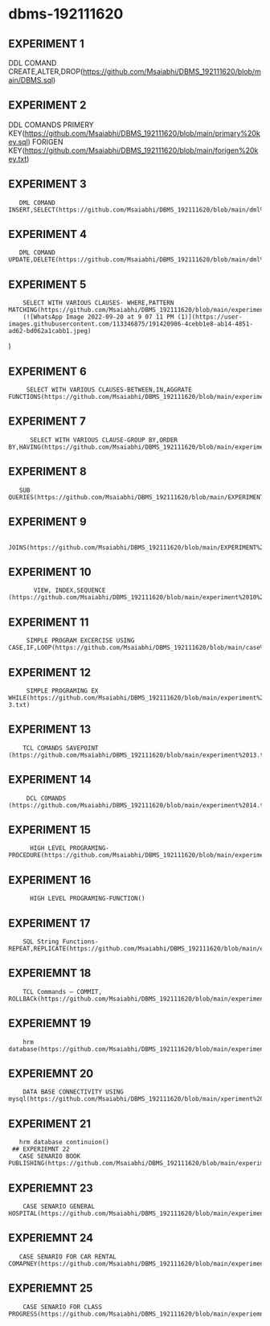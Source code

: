 # dbms-192111620
## EXPERIMENT 1
   DDL COMAND CREATE,ALTER,DROP(https://github.com/Msaiabhi/DBMS_192111620/blob/main/DBMS.sql)
## EXPERIMENT 2
   DDL COMANDS PRIMERY KEY(https://github.com/Msaiabhi/DBMS_192111620/blob/main/primary%20key.sql)
   FORIGEN KEY(https://github.com/Msaiabhi/DBMS_192111620/blob/main/forigen%20key.txt)
## EXPERIMENT 3
       DML COMAND INSERT,SELECT(https://github.com/Msaiabhi/DBMS_192111620/blob/main/dml%20comands.txt)
## EXPERIMENT 4
       DML COMAND UPDATE,DELETE(https://github.com/Msaiabhi/DBMS_192111620/blob/main/dml%20comands.txt)
## EXPERIMENT 5
        SELECT WITH VARIOUS CLAUSES- WHERE,PATTERN MATCHING(https://github.com/Msaiabhi/DBMS_192111620/blob/main/experiment%205%20sql.docx)
        (![WhatsApp Image 2022-09-20 at 9 07 11 PM (1)](https://user-images.githubusercontent.com/113346875/191420986-4cebb1e8-ab14-4851-ad62-bd062a1cabb1.jpeg)
)
## EXPERIMENT 6
         SELECT WITH VARIOUS CLAUSES-BETWEEN,IN,AGGRATE FUNCTIONS(https://github.com/Msaiabhi/DBMS_192111620/blob/main/experiment%206..txt)
  ## EXPERIMENT 7
          SELECT WITH VARIOUS CLAUSE-GROUP BY,ORDER BY,HAVING(https://github.com/Msaiabhi/DBMS_192111620/blob/main/experiment%207.txt)
   ## EXPERIMENT 8
       SUB QUERIES(https://github.com/Msaiabhi/DBMS_192111620/blob/main/EXPERIMENT%208.TXT)
  ## EXPERIMENT 9
           JOINS(https://github.com/Msaiabhi/DBMS_192111620/blob/main/EXPERIMENT%209.txt)
  ## EXPERIMENT 10
           VIEW, INDEX,SEQUENCE (https://github.com/Msaiabhi/DBMS_192111620/blob/main/experiment%2010%20.txt)
   ## EXPERIMENT 11
         SIMPLE PROGRAM EXCERCISE USING CASE,IF,LOOP(https://github.com/Msaiabhi/DBMS_192111620/blob/main/case%20experiment%2011.txt)
   ## EXPERIMENT 12
         SIMPLE PROGRAMING EX WHILE(https://github.com/Msaiabhi/DBMS_192111620/blob/main/experiment%20%2012%20-3.txt)
   ## EXPERIMENT 13
        TCL COMANDS SAVEPOINT (https://github.com/Msaiabhi/DBMS_192111620/blob/main/experiment%2013.txt)
   ## EXPERIMENT 14
         DCL COMANDS (https://github.com/Msaiabhi/DBMS_192111620/blob/main/experiment%2014.txt)
   ## EXPERIMENT 15
          HIGH LEVEL PROGRAMING-PROCEDURE(https://github.com/Msaiabhi/DBMS_192111620/blob/main/experiment%2015.txt)
   ## EXPERIMENT 16
          HIGH LEVEL PROGRAMING-FUNCTION()
   ## EXPERIMENT 17
        SQL String Functions- REPEAT,REPLICATE(https://github.com/Msaiabhi/DBMS_192111620/blob/main/experiment%2017.txt)

   ## EXPERIEMNT 18
        TCL Commands – COMMIT, ROLLBACk(https://github.com/Msaiabhi/DBMS_192111620/blob/main/experiment%2018.txt)

   ## EXPERIEMNT 19
        hrm database(https://github.com/Msaiabhi/DBMS_192111620/blob/main/experiment%2019.txt)
   ## EXPERIEMNT 20
        DATA BASE CONNECTIVITY USING mysql(https://github.com/Msaiabhi/DBMS_192111620/blob/main/xperiment%2020.txt)
   ## EXPERIMENT 21
       hrm database continuion()
     ## EXPERIEMNT 22
       CASE SENARIO BOOK PUBLISHING(https://github.com/Msaiabhi/DBMS_192111620/blob/main/experiment%2022.txt)
   ## EXPERIEMNT 23
        CASE SENARIO GENERAL HOSPITAL(https://github.com/Msaiabhi/DBMS_192111620/blob/main/experiment%2023.txt)
  ## EXPERIEMNT 24
       CASE SENARIO FOR CAR RENTAL COMAPNEY(https://github.com/Msaiabhi/DBMS_192111620/blob/main/experiment%2024.txt)
  ## EXPERIEMNT 25 
        CASE SENARIO FOR CLASS PROGRESS(https://github.com/Msaiabhi/DBMS_192111620/blob/main/experiemnt%2025.txt)
        
